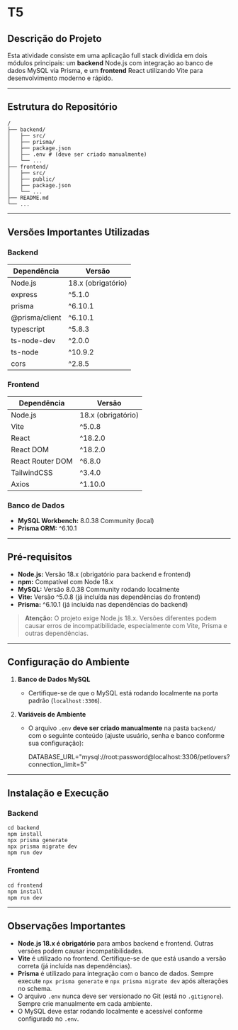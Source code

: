 # T5

## Descrição do Projeto

Esta atividade consiste em uma aplicação full stack dividida em dois módulos principais: um **backend** Node.js com integração ao banco de dados MySQL via Prisma, e um **frontend** React utilizando Vite para desenvolvimento moderno e rápido.

---

## Estrutura do Repositório

```
/
├── backend/
│   ├── src/
│   ├── prisma/
│   ├── package.json
│   ├── .env # (deve ser criado manualmente)
│   └── ...
├── frontend/
│   ├── src/
│   ├── public/
│   ├── package.json
│   └── ...
├── README.md
└── ...
```

---

## Versões Importantes Utilizadas

### Backend

| Dependência         | Versão              |
|---------------------|---------------------|
| Node.js             | 18.x (obrigatório)  |
| express             | ^5.1.0              |
| prisma              | ^6.10.1             |
| @prisma/client      | ^6.10.1             |
| typescript          | ^5.8.3              |
| ts-node-dev         | ^2.0.0              |
| ts-node             | ^10.9.2             |
| cors                | ^2.8.5              |

### Frontend

| Dependência         | Versão              |
|---------------------|---------------------|
| Node.js             | 18.x (obrigatório)  |
| Vite                | ^5.0.8              |
| React               | ^18.2.0             |
| React DOM           | ^18.2.0             |
| React Router DOM    | ^6.8.0              |
| TailwindCSS         | ^3.4.0              |
| Axios               | ^1.10.0             |

### Banco de Dados

- **MySQL Workbench:** 8.0.38 Community (local)
- **Prisma ORM:** ^6.10.1

---

## Pré-requisitos

- **Node.js:** Versão 18.x (obrigatório para backend e frontend)
- **npm:** Compatível com Node 18.x
- **MySQL:** Versão 8.0.38 Community rodando localmente
- **Vite:** Versão ^5.0.8 (já incluída nas dependências do frontend)
- **Prisma:** ^6.10.1 (já incluída nas dependências do backend)

> **Atenção:** O projeto exige Node.js 18.x. Versões diferentes podem causar erros de incompatibilidade, especialmente com Vite, Prisma e outras dependências.

---

## Configuração do Ambiente

1. **Banco de Dados MySQL**
   - Certifique-se de que o MySQL está rodando localmente na porta padrão (`localhost:3306`).

2. **Variáveis de Ambiente**
   - O arquivo `.env` **deve ser criado manualmente** na pasta `backend/` com o seguinte conteúdo (ajuste usuário, senha e banco conforme sua configuração):

     DATABASE_URL="mysql://root:password@localhost:3306/petlovers?connection_limit=5"

---

## Instalação e Execução

### Backend

```
cd backend
npm install
npx prisma generate
npx prisma migrate dev
npm run dev
```

### Frontend

```
cd frontend
npm install
npm run dev
```

---

## Observações Importantes

- **Node.js 18.x é obrigatório** para ambos backend e frontend. Outras versões podem causar incompatibilidades.
- **Vite** é utilizado no frontend. Certifique-se de que está usando a versão correta (já incluída nas dependências).
- **Prisma** é utilizado para integração com o banco de dados. Sempre execute `npx prisma generate` e `npx prisma migrate dev` após alterações no schema.
- O arquivo `.env` nunca deve ser versionado no Git (está no `.gitignore`). Sempre crie manualmente em cada ambiente.
- O MySQL deve estar rodando localmente e acessível conforme configurado no `.env`.


